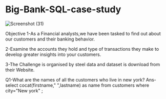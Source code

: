 # Big-Bank-SQL-case-study
![Screenshot (31)](https://github.com/prashant9621/Big-Bank-SQL-case-study/assets/136049491/4a467464-e2d7-405c-843e-42cdc04000ba)


Objective
1-As a Financial analysts,we have been tasked to find out about our customers and their banking behavior.


2-Examine the accounts they hold and type of transactions they make to develop greater insights into your customers.



3-The Challenge is organised by steel data and dataset is download from their Website.


Q1-What are the names of all the customers who live in new york?
Ans-
select cocat(firstname," ",lastname) as name
from customers
where city="New york" ;



